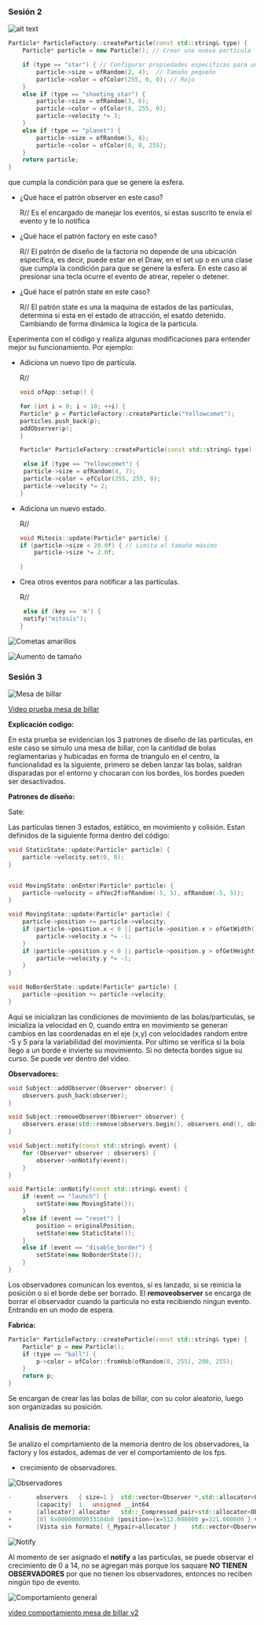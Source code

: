 


### Sesión 2


![alt text](image.png)


```c++
Particle* ParticleFactory::createParticle(const std::string& type) { 
	Particle* particle = new Particle(); // Crear una nueva partícula

	if (type == "star") { // Configurar propiedades específicas para una estrella
		particle->size = ofRandom(2, 4);  // Tamaño pequeño
		particle->color = ofColor(255, 0, 0); // Rojo
    }
    else if (type == "shooting_star") {
        particle->size = ofRandom(3, 6);
        particle->color = ofColor(0, 255, 0);
        particle->velocity *= 3;
    }
    else if (type == "planet") {
        particle->size = ofRandom(5, 8);
        particle->color = ofColor(0, 0, 255);
    }
    return particle;
}

```

 que cumpla la condición para que se genere la esfera.





- ¿Qué hace el patrón observer en este caso?

    R// Es el encargado de manejar los eventos, si estas suscrito te envía el evento y te lo notifica 

- ¿Qué hace el patrón factory en este caso?

    R// El patrón de diseño de la factoria no depende de una ubicación específica, es decir, puede estar en el Draw, en el set up o en una clase que cumpla la condición para que se genere la esfera. En este caso al presionar una tecla ocurre el evento de atrear, repeler o detener.

- ¿Qué hace el patrón state en este caso?

    R// El patrón state es una la maquina de estados de las partículas, determina si esta en el estado de atracción, el esatdo detenido. Cambiando de forma dinámica la logica de la particula.


Experimenta con el código y realiza algunas modificaciones para entender mejor su funcionamiento. Por ejemplo:

- Adiciona un nuevo tipo de partícula.

    R//


    ```c++
    void ofApp::setup() {

    for (int i = 0; i < 10; ++i) {
    Particle* p = ParticleFactory::createParticle("Yellowcomet");
    particles.push_back(p);
    addObserver(p);
    }

    ```


    ```c++
    Particle* ParticleFactory::createParticle(const std::string& type) {         

     else if (type == "Yellowcomet") {
     particle->size = ofRandom(4, 7);
     particle->color = ofColor(255, 255, 0); 
     particle->velocity *= 2;
    }

    ```



- Adiciona un nuevo estado.

    R// 


    ```c++
    void Mitosis::update(Particle* particle) {
    if (particle->size < 20.0f) { // Limita el tamaño máximo
        particle->size *= 2.0f;

    }

    
    ```


- Crea otros eventos para notificar a las partículas.

    R//

    ```c++
     else if (key == 'm') {
     notify("mitosis");
	}
    ```




![Cometas amarillos](image-1.png)

![Aumento de tamaño](image-2.png)


### Sesión 3


![Mesa de billar](image-3.png)

[Video prueba mesa de billar](https://youtu.be/44p5uReTFW8)


**Explicación codigo:**

En esta prueba se evidencian los 3 patrones de diseño de las particulas, en este caso se simulo una mesa de billar, con la cantidad de bolas reglamentarias y hubicadas en forma de triangulo en el centro, la funcionalidad es la siguiente, primero se deben lanzar las bolas, saldran disparadas por el entorno y chocaran con los bordes, los bordes pueden ser desactivados.

**Patrones de diseño:**

Sate:

Las particulas tienen 3 estados, estático, en movimiento y colisión. Estan definidos de la siguiente forma dentro del código:

```c++
void StaticState::update(Particle* particle) {
    particle->velocity.set(0, 0);
}


void MovingState::onEnter(Particle* particle) {
    particle->velocity = ofVec2f(ofRandom(-5, 5), ofRandom(-5, 5));
}

void MovingState::update(Particle* particle) {
    particle->position += particle->velocity;
    if (particle->position.x < 0 || particle->position.x > ofGetWidth()) {
        particle->velocity.x *= -1;
    }
    if (particle->position.y < 0 || particle->position.y > ofGetHeight()) {
        particle->velocity.y *= -1;
    }
}

void NoBorderState::update(Particle* particle) {
    particle->position += particle->velocity;
}

```

Aquí se inicializan las condiciones de movimiento de las bolas/particulas, se inicializa la velocidad en 0, cuando entra en movimiento se generan cambios en las coordenadas en el eje (x,y) con velocidades random entre -5 y 5 para la variabilidad del movimienta. Por ultimo se verifica si la bola llego a un borde e invierte su movimiento. Si no detecta bordes sigue su curso. Se puede ver dentro del video. 


**Observadores:**

```c++
void Subject::addObserver(Observer* observer) {
    observers.push_back(observer);
}

void Subject::removeObserver(Observer* observer) {
    observers.erase(std::remove(observers.begin(), observers.end(), observer), observers.end());
}

void Subject::notify(const std::string& event) {
    for (Observer* observer : observers) {
        observer->onNotify(event);
    }
}

void Particle::onNotify(const std::string& event) {
    if (event == "launch") {
        setState(new MovingState());
    }
    else if (event == "reset") {
        position = originalPosition;
        setState(new StaticState());
    }
    else if (event == "disable_border") {
        setState(new NoBorderState());
    }
}
```

Los observadores comunican los eventos, si es lanzado, si se reinicia la posición o si el borde debe ser borrado. El **removeobserver** se encarga de borrar el observador cuando la particula no esta recibiendo ningun evento. Entrando en un modo de espera. 

**Fabrica:**

```c++
Particle* ParticleFactory::createParticle(const std::string& type) {
    Particle* p = new Particle();
    if (type == "ball") {
        p->color = ofColor::fromHsb(ofRandom(0, 255), 200, 255);
    }
    return p;
}
```
Se encargan de crear las las bolas de billar, con su color aleatorio, luego son organizadas su posición. 


### Analisis de memoria: 

Se analizo el comprtamiento de la memoria dentro de los observadores, la factory y los estados, ademas de ver el comportamiento de los fps.


- crecimiento de observadores.

![Observadores](image-4.png)


```c++
-		observers	{ size=1 }	std::vector<Observer *,std::allocator<Observer *>>
		[capacity]	1	unsigned __int64
+		[allocator]	allocator	std::_Compressed_pair<std::allocator<Observer *>,std::_Vector_val<std::_Simple_types<Observer *>>,1>
+		[0]	0x00000000033104b0 {position={x=512.000000 y=321.000000 } velocity={x=0.00000000 y=0.00000000 } size=...}	Observer * {Particle}
+		[Vista sin formato]	{_Mypair=allocator }	std::vector<Observer *,std::allocator<Observer *>>


```

![Notify](image-5.png)

Al momento de ser asignado el **notify** a las particulas, se puede observar el crecimiento de 0 a 14, no se agregan más porque los saquare **NO TIENEN OBSERVADORES** por que no tienen los observadores, entonces no reciben ningún tipo de evento. 


![Comportamiento general](image-6.png)


[video comportamiento mesa de billar v2](https://youtu.be/v-bLe-5Ha9I)


